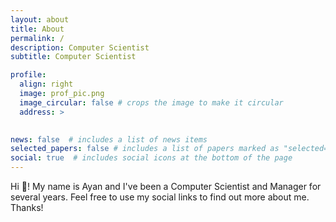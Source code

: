 ```yaml
---
layout: about
title: About
permalink: /
description: Computer Scientist
subtitle: Computer Scientist

profile:
  align: right
  image: prof_pic.png
  image_circular: false # crops the image to make it circular
  address: >
   

news: false  # includes a list of news items
selected_papers: false # includes a list of papers marked as "selected={true}"
social: true  # includes social icons at the bottom of the page
---
```


Hi 👋! My name is Ayan and I've been a Computer Scientist and Manager for several years. Feel free to use my social links to find out more about me. Thanks!